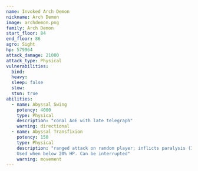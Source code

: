 ```yaml
---
name: Invoked Arch Demon
nickname: Arch Demon
image: archdemon.png
family: Arch Demon
start_floor: 84
end_floor: 86
agro: Sight
hp: 579964
attack_damage: 21000
attack_type: Physical
vulnerabilities:
  bind: 
  heavy: 
  sleep: false
  slow: 
  stun: true
abilities:
  - name: Abyssal Swing
    potency: 4000
    type: Physical
    description: "conal AoE with late telegraph"
    warning: directional
  - name: Abyssal Transfixion
    potency: 150
    type: Physical
    description: "ranged attack on random player; inflicts paralysis (15s).
    Used when below 20% HP. Can be interrupted"
    warning: movement
---
```

